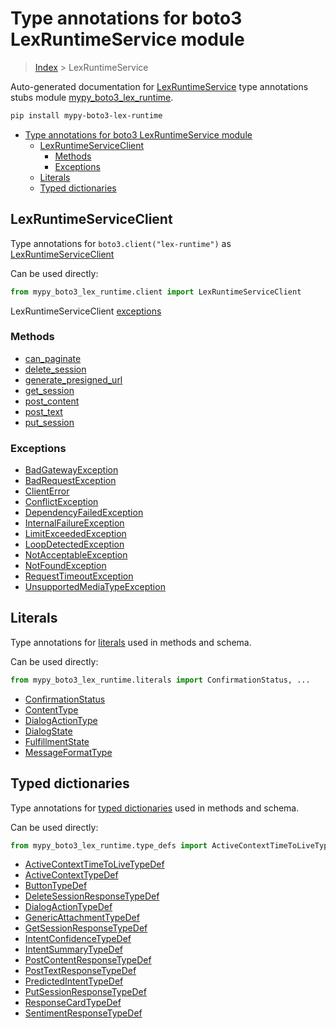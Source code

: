 # Type annotations for boto3 LexRuntimeService module

> [Index](../README.md) > LexRuntimeService

Auto-generated documentation for [LexRuntimeService](https://boto3.amazonaws.com/v1/documentation/api/latest/reference/services/lex-runtime.html#LexRuntimeService)
type annotations stubs module [mypy_boto3_lex_runtime](https://pypi.org/project/mypy-boto3-lex-runtime/).

```bash
pip install mypy-boto3-lex-runtime
```

- [Type annotations for boto3 LexRuntimeService module](#type-annotations-for-boto3-lexruntimeservice-module)
  - [LexRuntimeServiceClient](#lexruntimeserviceclient)
    - [Methods](#methods)
    - [Exceptions](#exceptions)
  - [Literals](#literals)
  - [Typed dictionaries](#typed-dictionaries)

## LexRuntimeServiceClient

Type annotations for  `boto3.client("lex-runtime")` as [LexRuntimeServiceClient](./client.md)

Can be used directly:

```python
from mypy_boto3_lex_runtime.client import LexRuntimeServiceClient
```


LexRuntimeServiceClient [exceptions](./client.md#exceptions)



### Methods
- [can_paginate](./client.md#can-paginate)
- [delete_session](./client.md#delete-session)
- [generate_presigned_url](./client.md#generate-presigned-url)
- [get_session](./client.md#get-session)
- [post_content](./client.md#post-content)
- [post_text](./client.md#post-text)
- [put_session](./client.md#put-session)




### Exceptions
- [BadGatewayException](./client.md#badgatewayexception)
- [BadRequestException](./client.md#badrequestexception)
- [ClientError](./client.md#clienterror)
- [ConflictException](./client.md#conflictexception)
- [DependencyFailedException](./client.md#dependencyfailedexception)
- [InternalFailureException](./client.md#internalfailureexception)
- [LimitExceededException](./client.md#limitexceededexception)
- [LoopDetectedException](./client.md#loopdetectedexception)
- [NotAcceptableException](./client.md#notacceptableexception)
- [NotFoundException](./client.md#notfoundexception)
- [RequestTimeoutException](./client.md#requesttimeoutexception)
- [UnsupportedMediaTypeException](./client.md#unsupportedmediatypeexception)










## Literals

Type annotations for [literals](./literals.md) used in methods and schema.

Can be used directly:

```python
from mypy_boto3_lex_runtime.literals import ConfirmationStatus, ...
```

- [ConfirmationStatus](./literals.md#confirmationstatus)
- [ContentType](./literals.md#contenttype)
- [DialogActionType](./literals.md#dialogactiontype)
- [DialogState](./literals.md#dialogstate)
- [FulfillmentState](./literals.md#fulfillmentstate)
- [MessageFormatType](./literals.md#messageformattype)




## Typed dictionaries


Type annotations for [typed dictionaries](./type_defs.md) used in methods and schema.

Can be used directly:

```python
from mypy_boto3_lex_runtime.type_defs import ActiveContextTimeToLiveTypeDef, ...
```

- [ActiveContextTimeToLiveTypeDef](./type_defs.md#activecontexttimetolivetypedef)
- [ActiveContextTypeDef](./type_defs.md#activecontexttypedef)
- [ButtonTypeDef](./type_defs.md#buttontypedef)
- [DeleteSessionResponseTypeDef](./type_defs.md#deletesessionresponsetypedef)
- [DialogActionTypeDef](./type_defs.md#dialogactiontypedef)
- [GenericAttachmentTypeDef](./type_defs.md#genericattachmenttypedef)
- [GetSessionResponseTypeDef](./type_defs.md#getsessionresponsetypedef)
- [IntentConfidenceTypeDef](./type_defs.md#intentconfidencetypedef)
- [IntentSummaryTypeDef](./type_defs.md#intentsummarytypedef)
- [PostContentResponseTypeDef](./type_defs.md#postcontentresponsetypedef)
- [PostTextResponseTypeDef](./type_defs.md#posttextresponsetypedef)
- [PredictedIntentTypeDef](./type_defs.md#predictedintenttypedef)
- [PutSessionResponseTypeDef](./type_defs.md#putsessionresponsetypedef)
- [ResponseCardTypeDef](./type_defs.md#responsecardtypedef)
- [SentimentResponseTypeDef](./type_defs.md#sentimentresponsetypedef)
